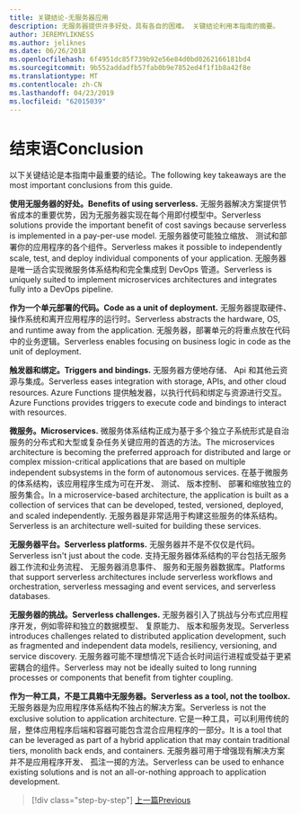 ```yaml
---
title: 关键结论-无服务器应用
description: 无服务器提供许多好处，具有各自的困难。 关键结论利用本指南的摘要。
author: JEREMYLIKNESS
ms.author: jeliknes
ms.date: 06/26/2018
ms.openlocfilehash: 6f4951dc85f739b92e56e84d0bd0262166181bd4
ms.sourcegitcommit: 9b552addadfb57fab0b9e7852ed4f1f1b8a42f8e
ms.translationtype: MT
ms.contentlocale: zh-CN
ms.lasthandoff: 04/23/2019
ms.locfileid: "62015039"
---
```

# <a name="conclusion"></a><span data-ttu-id="1a156-104">结束语</span><span class="sxs-lookup"><span data-stu-id="1a156-104">Conclusion</span></span>

<span data-ttu-id="1a156-105">以下关键结论是本指南中最重要的结论。</span><span class="sxs-lookup"><span data-stu-id="1a156-105">The following key takeaways are the most important conclusions from this guide.</span></span>

<span data-ttu-id="1a156-106">**使用无服务器的好处。**</span><span class="sxs-lookup"><span data-stu-id="1a156-106">**Benefits of using serverless.**</span></span> <span data-ttu-id="1a156-107">无服务器解决方案提供节省成本的重要优势，因为无服务器实现在每个用即付模型中。</span><span class="sxs-lookup"><span data-stu-id="1a156-107">Serverless solutions provide the important benefit of cost savings because serverless is implemented in a pay-per-use model.</span></span> <span data-ttu-id="1a156-108">无服务器使可能独立缩放、 测试和部署你的应用程序的各个组件。</span><span class="sxs-lookup"><span data-stu-id="1a156-108">Serverless makes it possible to independently scale, test, and deploy individual components of your application.</span></span> <span data-ttu-id="1a156-109">无服务器是唯一适合实现微服务体系结构和完全集成到 DevOps 管道。</span><span class="sxs-lookup"><span data-stu-id="1a156-109">Serverless is uniquely suited to implement microservices architectures and integrates fully into a DevOps pipeline.</span></span>

<span data-ttu-id="1a156-110">**作为一个单元部署的代码。**</span><span class="sxs-lookup"><span data-stu-id="1a156-110">**Code as a unit of deployment.**</span></span> <span data-ttu-id="1a156-111">无服务器提取硬件、 操作系统和离开应用程序的运行时。</span><span class="sxs-lookup"><span data-stu-id="1a156-111">Serverless abstracts the hardware, OS, and runtime away from the application.</span></span> <span data-ttu-id="1a156-112">无服务器，部署单元的将重点放在代码中的业务逻辑。</span><span class="sxs-lookup"><span data-stu-id="1a156-112">Serverless enables focusing on business logic in code as the unit of deployment.</span></span>

<span data-ttu-id="1a156-113">**触发器和绑定。**</span><span class="sxs-lookup"><span data-stu-id="1a156-113">**Triggers and bindings.**</span></span> <span data-ttu-id="1a156-114">无服务器方便地存储、 Api 和其他云资源与集成。</span><span class="sxs-lookup"><span data-stu-id="1a156-114">Serverless eases integration with storage, APIs, and other cloud resources.</span></span> <span data-ttu-id="1a156-115">Azure Functions 提供触发器，以执行代码和绑定与资源进行交互。</span><span class="sxs-lookup"><span data-stu-id="1a156-115">Azure Functions provides triggers to execute code and bindings to interact with resources.</span></span>

<span data-ttu-id="1a156-116">**微服务。**</span><span class="sxs-lookup"><span data-stu-id="1a156-116">**Microservices.**</span></span> <span data-ttu-id="1a156-117">微服务体系结构正成为基于多个独立子系统形式是自治服务的分布式和大型或复杂任务关键应用的首选的方法。</span><span class="sxs-lookup"><span data-stu-id="1a156-117">The microservices architecture is becoming the preferred approach for distributed and large or complex mission-critical applications that are based on multiple independent subsystems in the form of autonomous services.</span></span> <span data-ttu-id="1a156-118">在基于微服务的体系结构，该应用程序生成为可在开发、 测试、 版本控制、 部署和缩放独立的服务集合。</span><span class="sxs-lookup"><span data-stu-id="1a156-118">In a microservice-based architecture, the application is built as a collection of services that can be developed, tested, versioned, deployed, and scaled independently.</span></span> <span data-ttu-id="1a156-119">无服务器是非常适用于构建这些服务的体系结构。</span><span class="sxs-lookup"><span data-stu-id="1a156-119">Serverless is an architecture well-suited for building these services.</span></span>

<span data-ttu-id="1a156-120">**无服务器平台。**</span><span class="sxs-lookup"><span data-stu-id="1a156-120">**Serverless platforms.**</span></span> <span data-ttu-id="1a156-121">无服务器并不是不仅仅是代码。</span><span class="sxs-lookup"><span data-stu-id="1a156-121">Serverless isn't just about the code.</span></span> <span data-ttu-id="1a156-122">支持无服务器体系结构的平台包括无服务器工作流和业务流程、 无服务器消息事件、 服务和无服务器数据库。</span><span class="sxs-lookup"><span data-stu-id="1a156-122">Platforms that support serverless architectures include serverless workflows and orchestration, serverless messaging and event services, and serverless databases.</span></span>

<span data-ttu-id="1a156-123">**无服务器的挑战。**</span><span class="sxs-lookup"><span data-stu-id="1a156-123">**Serverless challenges.**</span></span> <span data-ttu-id="1a156-124">无服务器引入了挑战与分布式应用程序开发，例如零碎和独立的数据模型、 复原能力、 版本和服务发现。</span><span class="sxs-lookup"><span data-stu-id="1a156-124">Serverless introduces challenges related to distributed application development, such as fragmented and independent data models, resiliency, versioning, and service discovery.</span></span> <span data-ttu-id="1a156-125">无服务器可能不理想情况下适合长时间运行进程或受益于更紧密耦合的组件。</span><span class="sxs-lookup"><span data-stu-id="1a156-125">Serverless may not be ideally suited to long running processes or components that benefit from tighter coupling.</span></span>

<span data-ttu-id="1a156-126">**作为一种工具，不是工具箱中无服务器。**</span><span class="sxs-lookup"><span data-stu-id="1a156-126">**Serverless as a tool, not the toolbox.**</span></span> <span data-ttu-id="1a156-127">无服务器是为应用程序体系结构不独占的解决方案。</span><span class="sxs-lookup"><span data-stu-id="1a156-127">Serverless is not the exclusive solution to application architecture.</span></span> <span data-ttu-id="1a156-128">它是一种工具，可以利用传统的层，整体应用程序后端和容器可能包含混合应用程序的一部分。</span><span class="sxs-lookup"><span data-stu-id="1a156-128">It is a tool that can be leveraged as part of a hybrid application that may contain traditional tiers, monolith back ends, and containers.</span></span> <span data-ttu-id="1a156-129">无服务器可用于增强现有解决方案并不是应用程序开发、 孤注一掷的方法。</span><span class="sxs-lookup"><span data-stu-id="1a156-129">Serverless can be used to enhance existing solutions and is not an all-or-nothing approach to application development.</span></span>

>[!div class="step-by-step"]
>[<span data-ttu-id="1a156-130">上一篇</span><span class="sxs-lookup"><span data-stu-id="1a156-130">Previous</span></span>](serverless-business-scenarios.md)